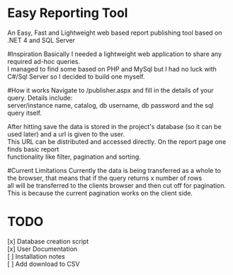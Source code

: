 # Easy Reporting Tool
An Easy, Fast and Lightweight web based report publishing tool based on .NET 4 and SQL Server

#Inspiration
Basically I needed a lightweight web application to share any required ad-hoc queries.<br/>
I managed to find some based on PHP and MySql but I had no luck with C#/Sql Server so I decided to build one myself.<br/>

#How it works
Navigate to /publisher.aspx and fill in the details of your query. Details include:<br/>
server/instance name, catalog, db username, db password and the sql query itself.<br/>

After hitting save the data is stored in the project's database (so it can be used later) and a url is given to the user.<br/>
This URL can be distributed and accessed directly. On the report page one finds basic report <br/>
functionality like filter, pagination and sorting.

#Current Limitations
Currently the data is being transferred as a whole to the browser, that means that if the query returns x number of rows<br/>
all will be transferred to the clients browser and then cut off for pagination. This is because the current pagination works on the client side.<br/>



# TODO
[x] Database creation script<br/>
[x] User Documentation<br/>
[ ] Installation notes<br/>
[ ] Add download to CSV<br/>